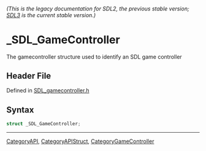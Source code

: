 ###### (This is the legacy documentation for SDL2, the previous stable version; [SDL3](https://wiki.libsdl.org/SDL3/) is the current stable version.)
# _SDL_GameController

The gamecontroller structure used to identify an SDL game controller

## Header File

Defined in [SDL_gamecontroller.h](https://github.com/libsdl-org/SDL/blob/SDL2/include/SDL_gamecontroller.h)

## Syntax

```c
struct _SDL_GameController;
```

----
[CategoryAPI](CategoryAPI), [CategoryAPIStruct](CategoryAPIStruct), [CategoryGameController](CategoryGameController)

